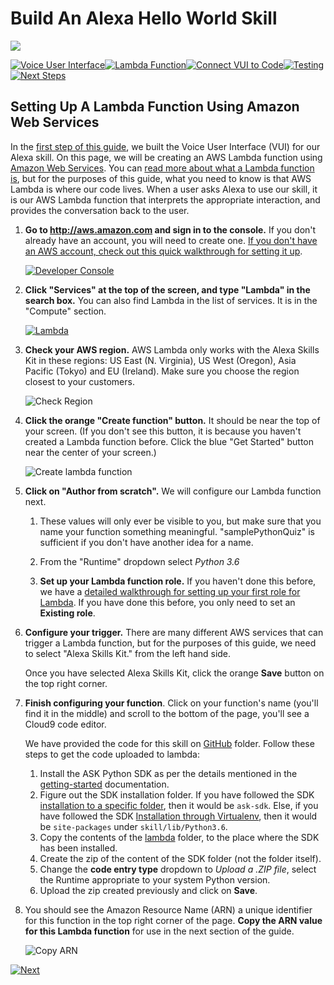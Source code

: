 # Build An Alexa Hello World Skill
<img src="https://m.media-amazon.com/images/G/01/mobile-apps/dex/alexa/alexa-skills-kit/tutorials/quiz-game/header._TTH_.png" />

[![Voice User Interface](https://m.media-amazon.com/images/G/01/mobile-apps/dex/alexa/alexa-skills-kit/tutorials/navigation/1-locked._TTH_.png)](./1-voice-user-interface.md)[![Lambda Function](https://m.media-amazon.com/images/G/01/mobile-apps/dex/alexa/alexa-skills-kit/tutorials/navigation/2-on._TTH_.png)](./2-lambda-function.md)[![Connect VUI to Code](https://m.media-amazon.com/images/G/01/mobile-apps/dex/alexa/alexa-skills-kit/tutorials/navigation/3-locked._TTH_.png)](./3-connect-vui-to-code.md)[![Testing](https://m.media-amazon.com/images/G/01/mobile-apps/dex/alexa/alexa-skills-kit/tutorials/navigation/4-locked._TTH_.png)](./4-testing.md)[![Next Steps](https://m.media-amazon.com/images/G/01/mobile-apps/dex/alexa/alexa-skills-kit/tutorials/navigation/5-locked._TTH_.png)](./5-next-steps.md)

## Setting Up A Lambda Function Using Amazon Web Services

In the [first step of this guide](./1-voice-user-interface.md), we built the Voice User Interface (VUI) for our Alexa skill.  On this page, we will be creating an AWS Lambda function using [Amazon Web Services](http://aws.amazon.com).  You can [read more about what a Lambda function is](http://aws.amazon.com/lambda), but for the purposes of this guide, what you need to know is that AWS Lambda is where our code lives.  When a user asks Alexa to use our skill, it is our AWS Lambda function that interprets the appropriate interaction, and provides the conversation back to the user.

1.  **Go to http://aws.amazon.com and sign in to the console.** If you don't already have an account, you will need to create one.  [If you don't have an AWS account, check out this quick walkthrough for setting it up](https://github.com/alexa/alexa-cookbook/tree/master/aws/set-up-aws.md).

    [![Developer Console](https://m.media-amazon.com/images/G/01/mobile-apps/dex/alexa/alexa-skills-kit/tutorials/general/2-1-sign-in-to-the-console._TTH_.png)](https://console.aws.amazon.com/console/home)

2.  **Click "Services" at the top of the screen, and type "Lambda" in the search box.**  You can also find Lambda in the list of services.  It is in the "Compute" section.

    [![Lambda](https://m.media-amazon.com/images/G/01/mobile-apps/dex/alexa/alexa-skills-kit/tutorials/general/2-2-services-lambda._TTH_.png)](https://console.aws.amazon.com/lambda/home)

3.  **Check your AWS region.** AWS Lambda only works with the Alexa Skills Kit in these regions: US East (N. Virginia), US West (Oregon), Asia Pacific (Tokyo)  and EU (Ireland).  Make sure you choose the region closest to your customers.

    ![Check Region](https://m.media-amazon.com/images/G/01/mobile-apps/dex/alexa/alexa-skills-kit/tutorials/general/2-3-check-region._TTH_.png)

4.  **Click the orange "Create function" button.** It should be near the top of your screen.  (If you don't see this button, it is because you haven't created a Lambda function before.  Click the blue "Get Started" button near the center of your screen.)

    ![Create lambda function](https://m.media-amazon.com/images/G/01/mobile-apps/dex/alexa/alexa-skills-kit/tutorials/general/2-4-create-a-lambda-function._TTH_.png)

5.  **Click on "Author from scratch".**  We will configure our Lambda function next.
    1. These values will only ever be visible to you, but make sure that you name your function something meaningful. "samplePythonQuiz" is sufficient if you don't have another idea for a name.

    2. From the "Runtime" dropdown select *Python 3.6*

    3. **Set up your Lambda function role.**  If you haven't done this before, we have a [detailed walkthrough for setting up your first role for Lambda](Lambda-Role.md).  If you have done this before, you only need to set an **Existing role**.

6.  **Configure your trigger.** There are many different AWS services that can trigger a Lambda function, but for the purposes of this guide, we need to select "Alexa Skills Kit." from the left hand side.

    Once you have selected Alexa Skills Kit, click the orange **Save** button on the top right corner.

7.  **Finish configuring your function**. Click on your function's name (you'll find it in the middle) and scroll to the bottom of the page, you'll see a Cloud9 code editor.

    We have provided the code for this skill on [GitHub](../lambda) folder. Follow these steps to get the code uploaded to lambda:
    1. Install the ASK Python SDK as per the details mentioned in the [getting-started](https://alexa-skills-kit-python-sdk.readthedocs.io/en/latest/GETTING_STARTED.html) documentation.
    2. Figure out the SDK installation folder. If you have followed the SDK [installation to a specific folder](https://alexa-skills-kit-python-sdk.readthedocs.io/en/latest/GETTING_STARTED.html#option-2-set-up-the-sdk-in-a-specific-folder), then it would be ``ask-sdk``. Else, if you have followed the SDK [Installation through Virtualenv](https://alexa-skills-kit-python-sdk.readthedocs.io/en/latest/GETTING_STARTED.html#option-1-set-up-the-sdk-in-a-virtual-environment), then it would be ``site-packages`` under ``skill/lib/Python3.6``.
    3. Copy the contents of the [lambda](../lambda) folder, to the place where the SDK has been installed. 
    4. Create the zip of the content of the SDK folder (not the folder itself).
    5. Change the **code entry type** dropdown to *Upload a .ZIP file*, select the Runtime appropriate to your system Python version.
    6. Upload the zip created previously and click on **Save**.

13. You should see the Amazon Resource Name (ARN) a unique identifier for this function in the top right corner of the page. **Copy the ARN value for this Lambda function** for use in the next section of the guide.

    ![Copy ARN](https://m.media-amazon.com/images/G/01/mobile-apps/dex/alexa/alexa-skills-kit/tutorials/quiz-game/2-12-copy-ARN._TTH_.png)
<!--TODO: THIS IMAGE NEEDS TO BE CUSTOMIZED FOR YOUR SKILL TEMPLATE. -->

[![Next](https://m.media-amazon.com/images/G/01/mobile-apps/dex/alexa/alexa-skills-kit/tutorials/general/buttons/button_next_connect_vui_to_code._TTH_.png)](./3-connect-vui-to-code.md)
